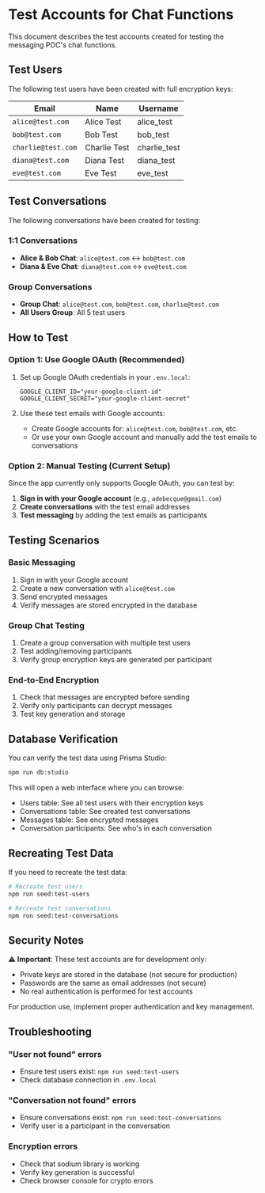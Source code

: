 # Test Accounts for Chat Functions

This document describes the test accounts created for testing the messaging POC's chat functions.

## Test Users

The following test users have been created with full encryption keys:

| Email | Name | Username |
|-------|------|----------|
| `alice@test.com` | Alice Test | alice_test |
| `bob@test.com` | Bob Test | bob_test |
| `charlie@test.com` | Charlie Test | charlie_test |
| `diana@test.com` | Diana Test | diana_test |
| `eve@test.com` | Eve Test | eve_test |

## Test Conversations

The following conversations have been created for testing:

### 1:1 Conversations
- **Alice & Bob Chat**: `alice@test.com` ↔ `bob@test.com`
- **Diana & Eve Chat**: `diana@test.com` ↔ `eve@test.com`

### Group Conversations
- **Group Chat**: `alice@test.com`, `bob@test.com`, `charlie@test.com`
- **All Users Group**: All 5 test users

## How to Test

### Option 1: Use Google OAuth (Recommended)
1. Set up Google OAuth credentials in your `.env.local`:
   ```
   GOOGLE_CLIENT_ID="your-google-client-id"
   GOOGLE_CLIENT_SECRET="your-google-client-secret"
   ```

2. Use these test emails with Google accounts:
   - Create Google accounts for: `alice@test.com`, `bob@test.com`, etc.
   - Or use your own Google account and manually add the test emails to conversations

### Option 2: Manual Testing (Current Setup)
Since the app currently only supports Google OAuth, you can test by:

1. **Sign in with your Google account** (e.g., `adebecque@gmail.com`)
2. **Create conversations** with the test email addresses
3. **Test messaging** by adding the test emails as participants

## Testing Scenarios

### Basic Messaging
1. Sign in with your Google account
2. Create a new conversation with `alice@test.com`
3. Send encrypted messages
4. Verify messages are stored encrypted in the database

### Group Chat Testing
1. Create a group conversation with multiple test users
2. Test adding/removing participants
3. Verify group encryption keys are generated per participant

### End-to-End Encryption
1. Check that messages are encrypted before sending
2. Verify only participants can decrypt messages
3. Test key generation and storage

## Database Verification

You can verify the test data using Prisma Studio:

```bash
npm run db:studio
```

This will open a web interface where you can browse:
- Users table: See all test users with their encryption keys
- Conversations table: See created test conversations
- Messages table: See encrypted messages
- Conversation participants: See who's in each conversation

## Recreating Test Data

If you need to recreate the test data:

```bash
# Recreate test users
npm run seed:test-users

# Recreate test conversations
npm run seed:test-conversations
```

## Security Notes

⚠️ **Important**: These test accounts are for development only:
- Private keys are stored in the database (not secure for production)
- Passwords are the same as email addresses (not secure)
- No real authentication is performed for test accounts

For production use, implement proper authentication and key management.

## Troubleshooting

### "User not found" errors
- Ensure test users exist: `npm run seed:test-users`
- Check database connection in `.env.local`

### "Conversation not found" errors
- Ensure conversations exist: `npm run seed:test-conversations`
- Verify user is a participant in the conversation

### Encryption errors
- Check that sodium library is working
- Verify key generation is successful
- Check browser console for crypto errors 